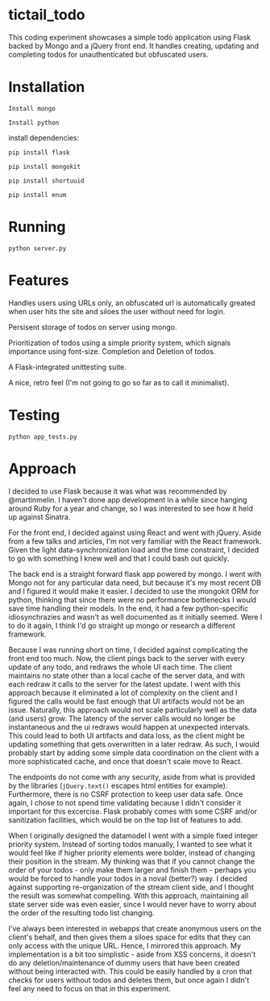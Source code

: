 # tictail_todo

This coding experiment showcases a simple todo application using Flask backed by Mongo and a jQuery front end. It handles creating, updating and completing todos for unauthenticated but obfuscated users.

Installation
======

`Install mongo`

`Install python`

install dependencies:

`pip install flask`

`pip install mongokit`

`pip install shortuuid`

`pip install enum`

Running
=====

`python server.py`

Features
===

Handles users using URLs only, an obfuscated url is automatically greated when user hits the site and siloes the user without need for login. 

Persisent storage of todos on server using mongo. 

Prioritization of todos using a simple priority system, which signals importance using font-size. 
Completion and Deletion of todos.

A Flask-integrated unittesting suite. 

A nice, retro feel (I'm not going to go so far as to call it minimalist).

Testing
=====

`python app_tests.py`

Approach
======

I decided to use Flask because it was what was recommended by @martinmelin. I haven't done app development in a while since hanging around Ruby for a year and change, so I was interested to see how it held up against Sinatra. 

For the front end, I decided against using React and went with jQuery. Aside from a few talks and articles, I'm not very familiar with the React framework. Given the light data-synchronization load and the time constraint, I decided to go with something I knew well and that I could bash out quickly. 

The back end is a straight forward flask app powered by mongo. I went with Mongo not for any particular data need, but because it's my most recent DB and I figured it would make it easier. I decided to use the mongokit ORM for python, thinking that since there were no performance bottlenecks I would save time handling their models. In the end, it had a few python-specific idiosynchrazies and wasn't as well documented as it initially seemed. Were I to do it again, I think I'd go straight up mongo or research a different framework. 

Because I was running short on time, I decided against complicating the front end too much. Now, the client pings back to the server with every update of any todo, and redraws the whole UI each time. The client maintains no state other than a local cache of the server data, and with each redraw it calls to the server for the latest update. I went with this approach because it eliminated a lot of complexity on the client and I figured the calls would be fast enough that UI artifacts would not be an issue. Naturally, this approach would not scale particularly well as the data (and users) grow. The latency of the server calls would no longer be instantaneous and the ui redraws would happen at unexpected intervals. This could lead to both UI artifacts and data loss, as the client might be updating something that gets overwritten in a later redraw. As such, I would probably start by adding some simple data coordination on the client with a more sophisticated cache, and once that doesn't scale move to React.

The endpoints do not come with any security, aside from what is provided by the libraries (`jQuery.text()` escapes html entities for example). Furthermore, there is no CSRF protection to keep user data safe. Once again, I chose to not spend time validating because I didn't consider it important for this excercise. Flask probably comes with some CSRF and/or sanitization facilities, which would be on the top list of features to add. 

When I originally designed the datamodel I went with a simple fixed integer priority system. Instead of sorting todos manually, I wanted to see what it would feel like if higher priority elements were bolder, instead of changing their position in the stream. My thinking was that if you cannot change the order of your todos - only make them larger and finish them - perhaps you would be forced to handle your todos in a noval (better?) way. I decided against supporting re-organization of the stream client side, and I thought the result was somewhat compelling. With this approach, maintaining all state server side was even easier, since I would never have to worry about the order of the resulting todo list changing. 

I've always been interested in webapps that create anonymous users on the client's behalf, and then gives them a siloes space for edits that they can only access with the unique URL. Hence, I mirrored this approach. My implementation is a bit too simplistic - aside from XSS concerns, it doesn't do any deletion/maintenance of dummy users that have been created without being interacted with. This could be easily handled by a cron that checks for users without todos and deletes them, but once again I didn't feel any need to focus on that in this experiment. 


